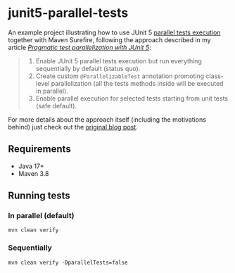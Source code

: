 # junit5-parallel-tests

An example project illustrating how to use JUnit 5 [parallel 
tests execution](https://junit.org/junit5/docs/current/user-guide/#writing-tests-parallel-execution) 
together with Maven Surefire, following the approach described in 
my article [_Pragmatic test parallelization 
with JUnit 5_](https://mikemybytes.com/2021/11/24/pragmatic-test-parallelization-with-junit5/):

> 1. Enable JUnit 5 parallel tests execution but run everything sequentially by default (status quo).
> 2. Create custom `@ParallelizableTest` annotation promoting class-level parallelization (all the tests methods inside 
will be executed in parallel).
> 3. Enable parallel execution for selected tests starting from unit tests (safe default).

For more details about the approach itself (including the 
motivations behind) just check out the [original blog post](https://mikemybytes.com/2021/11/24/pragmatic-test-parallelization-with-junit5/).

## Requirements
- Java 17+
- Maven 3.8

## Running tests

### In parallel (default)
```
mvn clean verify
```

### Sequentially
```
mvn clean verify -DparallelTests=false
```
